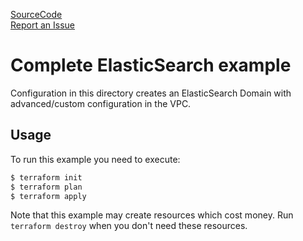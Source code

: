 [SourceCode](https://github.com/nclouds/terraform-aws-elasticsearch/tree/master/examples/advanced)   
[Report an Issue](https://github.com/nclouds/terraform-aws-elasticsearch//issues)

# Complete ElasticSearch example

Configuration in this directory creates an ElasticSearch Domain with advanced/custom configuration in the VPC.

## Usage

To run this example you need to execute:

```bash
$ terraform init
$ terraform plan
$ terraform apply
```

Note that this example may create resources which cost money. Run `terraform destroy` when you don't need these resources.
